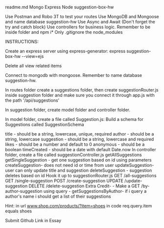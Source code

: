 readme.md
Mongo Express Node suggestion-box-hw

Use Postman and Robo 3T to test your routes Use MongoDB and Mongoose and name database suggestion-hw Use Async and Await (Don't forget the try and catch block) Use controllers for business logic. Remember to be inside folder and npm i* Only .gitignore the node_modules

INSTRUCTIONS:

Create an express server using express-generator: express suggestion-box-hw --view=ejs

Delete all view related items

Connect to mongodb with mongoose. Remember to name database suggestion-hw.

In routes folder create a suggestions folder, then create suggestionRouter.js inside suggestion folder and make sure you connect it through app.js with the path '/api/suggestions'

In suggestion folder, create model folder and controller folder.

In model folder, create a file called Suggestion.js: Build a schema for Suggestions called SuggestionSchema

title - should be a string, lowercase, unique, required
author - should be a string, lowercase
suggestion - should be a string, lowercase and required
likes - should be a number and default to 0
anonymous - should be a boolean
timeCreated - should be a date with default Date.now
In controller folder, create a file called suggestionController.js
getAllSuggestions
getSingleSuggestion - get one suggestion based on id using parameters
createSuggestion- does not need id or time from user
updateSuggestion- user can only update title and suggestion
deleteSuggestion - suggestion deletes based on id
Hook it up to suggestionRouter.js
GET /all-suggestions
GET /single-suggestion
POST /create-suggestion
UPDATE /update-suggestion
DELETE /delete-suggestion
Extra Credit- - Make a GET /by-author-suggestion using query - getSuggestionsByAuthor- if i query a author's name i should get a list of their suggestions

Hint: in url www.shop.com/products/?item=shoes in code req.query.item equals shoes

Submit Github Link in Essay